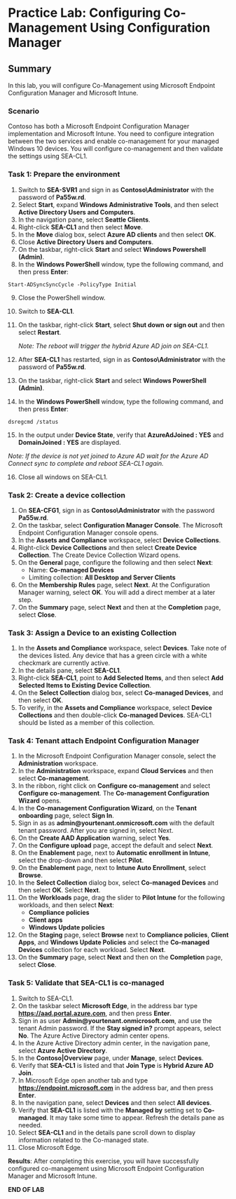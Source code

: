 # Practice Lab: Configuring Co-Management Using Configuration Manager

## Summary

In this lab, you will configure Co-Management using Microsoft Endpoint Configuration Manager and Microsoft Intune. 

### Scenario

Contoso has both a Microsoft Endpoint Configuration Manager implementation and Microsoft Intune. You need to configure integration between the two services and enable co-management for your managed Windows 10 devices. You will configure co-management and then validate the settings using SEA-CL1.

### Task 1: Prepare the environment

1.  Switch to **SEA-SVR1** and sign in as **Contoso\\Administrator** with the password of **Pa55w.rd**.
2.  Select **Start**, expand **Windows Administrative Tools**, and then select **Active Directory Users and Computers**.
3.  In the navigation pane, select **Seattle Clients**.
4.  Right-click **SEA-CL1** and then select **Move**.
5.  In the **Move** dialog box, select **Azure AD clients** and then select **OK**.
6.  Close **Active Directory Users and Computers**.
7.  On the taskbar, right-click **Start** and select **Windows Powershell (Admin)**.
8.  In the **Windows PowerShell** window, type the following command, and then press **Enter**:

```
Start-ADSyncSyncCycle -PolicyType Initial

```

9. Close the PowerShell window.

10. Switch to **SEA-CL1**.

11. On the taskbar, right-click **Start**, select **Shut down or sign out** and then select **Restart**.

    _Note: The reboot will trigger the hybrid Azure AD join on SEA-CL1._

12. After **SEA-CL1** has restarted, sign in as **Contoso\\Administrator** with the password of **Pa55w.rd**.

13. On the taskbar, right-click **Start** and select **Windows PowerShell (Admin)**.

14. In the **Windows PowerShell** window, type the following command, and then press **Enter**:

```
dsregcmd /status

```

15. In the output under **Device State**, verify that **AzureAdJoined : YES** and **DomainJoined : YES** are displayed.

 _Note: If the device is not yet joined to Azure AD wait for the Azure AD Connect sync to complete and reboot SEA-CL1 again._

16. Close all windows on SEA-CL1.

### Task 2: Create a device collection

1. On **SEA-CFG1**, sign in as **Contoso\\Administrator** with the password **Pa55w.rd**.
2. On the taskbar, select **Configuration Manager Console**. The Microsoft Endpoint Configuration Manager console opens.
3. In the **Assets and Compliance** workspace, select **Device Collections**. 
4. Right-click **Device Collections** and then select **Create Device Collection**. The Create Device Collection Wizard opens.
5. On the **General** page, configure the following and then select **Next**:
   - Name: **Co-managed Devices**
   - Limiting collection: **All Desktop and Server Clients**
6. On the **Membership Rules** page, select **Next**. At the Configuration Manager warning, select **OK**. You will add a direct member at a later step.
7. On the **Summary** page, select **Next** and then at the **Completion** page, select **Close**. 

### Task 3: Assign a Device to an existing Collection

1.  In the **Assets and Compliance** workspace, select **Devices**. Take note of the devices listed. Any device that has a green circle with a white checkmark are currently active.
2.  In the details pane, select **SEA-CL1**.
3.  Right-click **SEA-CL1**, point to **Add Selected Items**, and then select **Add Selected Items to Existing Device Collection**.
4.  On the **Select Collection** dialog box, select **Co-managed Devices**, and then select **OK**.
5.  To verify, in the **Assets and Compliance** workspace, select **Device Collections** and then double-click **Co-managed Devices**. SEA-CL1 should be listed as a member of this collection.

### Task 4: Tenant attach Endpoint Configuration Manager 

1.  In the Microsoft Endpoint Configuration Manager console, select the **Administration** workspace.
2.  In the **Administration** workspace, expand **Cloud Services** and then select **Co-management**. 
3.  In the ribbon, right click on **Configure co-management** and select **Configure co-management**. The **Co-management Configuration Wizard** opens.
4.  In the **Co-management Configuration Wizard**, on the **Tenant onboarding** page, select **Sign In**.
5.  Sign in as as **admin\@yourtenant.onmicrosoft.com** with the default tenant password. After you are signed in, select Next.
6.  On the **Create AAD Application** warning, select **Yes**.
7.  On the **Configure upload** page, accept the default and select **Next**.
8.  On the **Enablement** page, next to **Automatic enrollment in Intune**, select the drop-down and then select **Pilot**.
9.  On the **Enablement** page, next to **Intune Auto Enrollment**, select **Browse**.
10.  In the **Select Collection** dialog box, select **Co-managed Devices** and then select **OK**. Select **Next**.
11.  On the **Workloads** page, drag the slider to **Pilot Intune** for the following workloads, and then select **Next**:
     - **Compliance policies**
     - **Client apps**
     - **Windows Update policies**
12.  On the **Staging** page, select **Browse** next to **Compliance policies**, **Client Apps**, and **Windows Update Policies** and select the **Co-managed Devices** collection for each workload. Select **Next**.
13.  On the **Summary** page, select **Next** and then on the **Completion** page, select **Close**.

### Task 5: Validate that SEA-CL1 is co-managed 

1.  Switch to SEA-CL1.
2.  On the taskbar select **Microsoft Edge**, in the address bar type **https://aad.portal.azure.com**, and then press **Enter**.
4.  Sign in as user **Admin\@yourtenant.onmicrosoft.com**, and use the tenant Admin password. If the **Stay signed in?** prompt appears, select **No**. The Azure Active Directory admin center opens.
5.  In the Azure Active Directory admin center, in the navigation pane, select **Azure Active Directory**.
6.  In the **Contoso|Overview** page, under **Manage**, select **Devices**. 
7.  Verify that **SEA-CL1** is listed and that **Join Type** is **Hybrid Azure AD Join**.
8.  In Microsoft Edge open another tab and type **https://endpoint.microsoft.com** in the address bar, and then press **Enter**. 
9.  In the navigation pane, select **Devices** and then select **All devices**.
10.  Verify that **SEA-CL1** is listed with the **Managed by** setting set to **Co-managed**. It may take some time to appear. Refresh the details pane as needed.
11.  Select **SEA-CL1** and in the details pane scroll down to display information related to the Co-managed state.
11.  Close Microsoft Edge.

**Results**: After completing this exercise, you will have successfully configured co-management using Microsoft Endpoint Configuration Manager and Microsoft Intune.

**END OF LAB**

